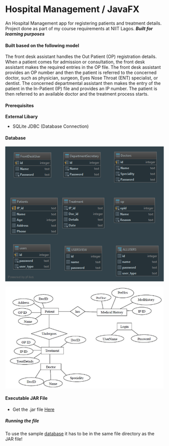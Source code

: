 # Hospital Management / JavaFX
An Hospital Management app for registering patients and treatment details.
Project done as part of my course requirements at NIIT Lagos.
_**Built for learning purposes**_

#### Built based on the following model
The front desk assistant handles the Out Patient (OP) registration details. When a patient comes for admission or consultation, the front desk assistant makes the required entries in the OP file. The front desk assistant provides an OP number and then the patient is referred to the concerned doctor, such as physician, surgeon, Eyes Nose Throat (ENT) specialist, or dentist. 
The concerned departmental assistant then makes the entry of the patient in the In-Patient (IP) file and provides an IP number. The patient is then referred to an available doctor and the treatment process starts.

#### Prerequisites
**External Libary**
* SQLite JDBC (Database Connection)

#### Database
![Database](https://github.com/to-dy/test/blob/master/exImg/database.png?raw=true)

![ER Diagram](https://github.com/to-dy/test/blob/master/exImg/hmERDiagram.JPG?raw=true "The ER Diagram")

#### Executable JAR File
 * Get the .jar file [Here](../master/HospitalManagement.jar)

##### Running the file
To use the sample [database](../master/HospitalManagement.db) it has to be in the same file directory as the JAR file! 


